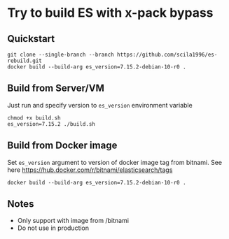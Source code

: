 # Try to build ES with x-pack bypass

## Quickstart

   ```
   git clone --single-branch --branch https://github.com/scila1996/es-rebuild.git
   docker build --build-arg es_version=7.15.2-debian-10-r0 .
   ```
   
## Build from Server/VM

Just run and specify version to `es_version` environment variable

   ```
   chmod +x build.sh
   es_version=7.15.2 ./build.sh 
   ```


## Build from Docker image

Set `es_version` argument to version of docker image tag from bitnami. See here https://hub.docker.com/r/bitnami/elasticsearch/tags

   ```
   docker build --build-arg es_version=7.15.2-debian-10-r0 .
   ```
   
## Notes

* Only support with image from /bitnami
* Do not use in production
